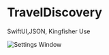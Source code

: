 # TravelDiscovery
SwiftUI,JSON, Kingfisher Use

![Settings Window](https://github.com/m-333/TravelDiscovery/tree/main/screenshots)
